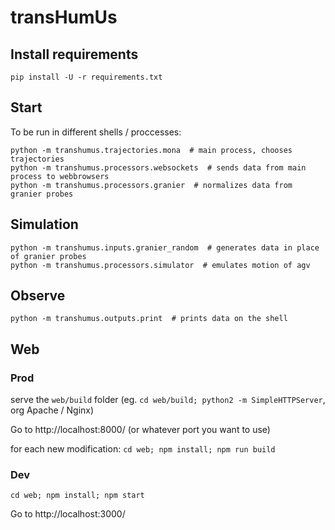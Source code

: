 # transHumUs

## Install requirements

```
pip install -U -r requirements.txt
```

## Start

To be run in different shells / proccesses:

```
python -m transhumus.trajectories.mona  # main process, chooses trajectories
python -m transhumus.processors.websockets  # sends data from main process to webbrowsers
python -m transhumus.processors.granier  # normalizes data from granier probes
```

## Simulation

```
python -m transhumus.inputs.granier_random  # generates data in place of granier probes
python -m transhumus.processors.simulator  # emulates motion of agv
```

## Observe

```
python -m transhumus.outputs.print  # prints data on the shell
```

## Web

### Prod

serve the `web/build` folder (eg. `cd web/build; python2 -m SimpleHTTPServer`, org Apache / Nginx)

Go to http://localhost:8000/ (or whatever port you want to use)

for each new modification: `cd web; npm install; npm run build`

### Dev

```
cd web; npm install; npm start
```

Go to http://localhost:3000/
